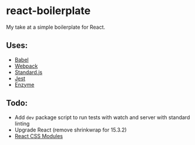 # react-boilerplate

My take at a simple boilerplate for React.

## Uses:
* [Babel](https://babeljs.io/)
* [Webpack](https://webpack.github.io/)
* [Standard.js](https://github.com/feross/standard)
* [Jest](https://facebook.github.io/jest/)
* [Enzyme](http://airbnb.io/enzyme/)

## Todo:
* Add `dev` package script to run tests with watch and server with standard linting
* Upgrade React (remove shrinkwrap for 15.3.2)
* [React CSS Modules](https://github.com/gajus/babel-plugin-react-css-modules)
